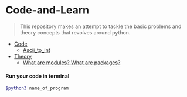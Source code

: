 # Code-and-Learn

> This repository makes an attempt to tackle the basic problems and theory concepts that revolves around python.

- [Code]()
    - [Ascii_to_int](./ascii_to_int.py)
- [Theory]()
    - [What are modules? What are packages?]()




#### Run your code in terminal

```bash
$python3 name_of_program
```